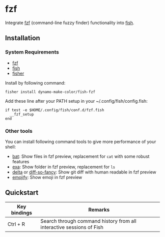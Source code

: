 # fzf
Integrate [fzf](https://github.com/junegunn/fzf) (command-line fuzzy finder) functionality into [fish](https://github.com/fish-shell/fish-shell).

## Installation

### System Requirements

- [fzf](https://github.com/junegunn/fzf)
- [fish](https://github.com/fish-shell/fish-shell)
- [fisher](https://github.com/jorgebucaran/fisher)

Install by following command:
```fish
fisher install dynamo-make-color/fish-fzf
```

Add these line after your PATH setup in your ~/.config/fish/config.fish:
```fish
if test -e $HOME/.config/fish/conf.d/fzf.fish
  __fzf_setup
end
```

### Other tools

You can install following command tools to give more performance of your shell:

- [bat](https://github.com/sharkdp/bat): Show files in fzf preview, replacement for `cat` with some robust features 
- [exa](https://github.com/ogham/exa): Show folder in fzf preview, replacement for `ls`
- [delta](https://github.com/dandavison/delta) or [diff-so-fancy](https://github.com/so-fancy/diff-so-fancy): Show git diff with human readable in fzf preview
- [emojify](mrowa44/emojify): Show emoji in fzf preview


## Quickstart
| Key bindings | Remarks |
|--------------|---------|
| Ctrl + R | Search through command history from all interactive sessions of Fish |
